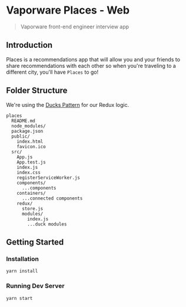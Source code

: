 # Vaporware Places - Web
> Vaporware front-end engineer interview app

## Introduction

Places is a recommendations app that will allow you and your friends to share
recommendations with each other so when you're traveling to a different city,
you'll have `Places` to go! 

## Folder Structure

We're using the [Ducks Pattern](https://github.com/erikras/ducks-modular-redux)
for our Redux logic. 

```
places
  README.md
  node_modules/
  package.json
  public/
    index.html
    favicon.ico
  src/
    App.js
    App.test.js
    index.js
    index.css
    registerServiceWorker.js
    components/
      ...components
    containers/
      ...connected components
    redux/
      store.js
      modules/
        index.js
        ...duck modules
```

## Getting Started

### Installation

`yarn install`

### Running Dev Server

`yarn start`
